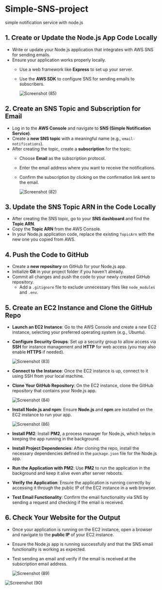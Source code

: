 # Simple-SNS-project
simple notification service with node.js


## **1. Create or Update the Node.js App Code Locally**

- Write or update your Node.js application that integrates with AWS SNS for sending emails.
- Ensure your application works properly locally.
  - Use a web framework like **Express** to set up your server.
  - Use the **AWS SDK** to configure SNS for sending emails to subscribers.
 
    ![Screenshot (85)](https://github.com/user-attachments/assets/89895486-de6e-4d89-a03a-433eebc4e089)


## **2. Create an SNS Topic and Subscription for Email**

- Log in to the **AWS Console** and navigate to **SNS (Simple Notification Service)**.
- Create a **new SNS topic** with a meaningful name (e.g., `email-notifications`).
- After creating the topic, create a **subscription** for the topic:
  - Choose **Email** as the subscription protocol.
  - Enter the email address where you want to receive the notifications.
  - Confirm the subscription by clicking on the confirmation link sent to the email.

    ![Screenshot (82)](https://github.com/user-attachments/assets/e0acec39-8062-4233-b6cd-6f9d03bd64d4)


## **3. Update the SNS Topic ARN in the Code Locally**

- After creating the SNS topic, go to your **SNS dashboard** and find the **Topic ARN**.
- Copy the **Topic ARN** from the AWS Console.
- In your Node.js application code, replace the existing `TopicArn` with the new one you copied from AWS.

## **4. Push the Code to GitHub**

- Create a **new repository** on GitHub for your Node.js app.
- Initialize **Git** in your project folder if you haven't already.
- Commit all changes and push the code to your newly created GitHub repository.
  - Add a `.gitignore` file to exclude unnecessary files like `node_modules` and `.env`.

## **5. Create an EC2 Instance and Clone the GitHub Repo**

- **Launch an EC2 Instance**: Go to the AWS Console and create a new EC2 instance, selecting your preferred operating system (e.g., Ubuntu).
   
- **Configure Security Groups**: Set up a security group to allow access via **SSH** for instance management and **HTTP** for web access (you may also enable **HTTPS** if needed).

  ![Screenshot (83)](https://github.com/user-attachments/assets/f6cde43a-3527-461c-b8b7-3d9c070b88ff)


- **Connect to the Instance**: Once the EC2 instance is up, connect to it using SSH from your local machine.

- **Clone Your GitHub Repository**: On the EC2 instance, clone the GitHub repository that contains your Node.js app.

  ![Screenshot (84)](https://github.com/user-attachments/assets/28aac058-eebf-40e1-8d75-b70b816418c5)


- **Install Node.js and npm**: Ensure **Node.js** and **npm** are installed on the EC2 instance to run your app.

  ![Screenshot (86)](https://github.com/user-attachments/assets/1ab74113-ae4a-4554-a1f9-7ac82748868a)


- **Install PM2**: Install **PM2**, a process manager for Node.js, which helps in keeping the app running in the background.

- **Install Project Dependencies**: After cloning the repo, install the necessary dependencies defined in the `package.json` file for the Node.js app.

- **Run the Application with PM2**: Use **PM2** to run the application in the background and keep it alive even after server reboots.

- **Verify the Application**: Ensure the application is running correctly by accessing it through the public IP of the EC2 instance in a web browser.

- **Test Email Functionality**: Confirm the email functionality via SNS by sending a request and checking if the email is received.

## **6. Check Your Website for the Output**

- Once your application is running on the EC2 instance, open a browser and navigate to the **public IP** of your EC2 instance.
- Ensure the Node.js app is running successfully and that the SNS email functionality is working as expected.
- Test sending an email and verify if the email is received at the subscription email address.

  ![Screenshot (89)](https://github.com/user-attachments/assets/63c2f7ff-bc3f-4b84-9a20-7600d32daf16)

![Screenshot (90)](https://github.com/user-attachments/assets/96db8584-e019-450d-95ea-afe98482c22c)


